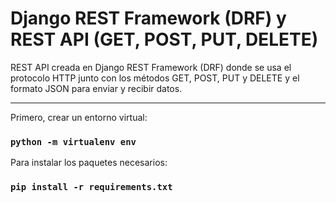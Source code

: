 # Django REST Framework (DRF) y REST API (GET, POST, PUT, DELETE)

REST API creada en Django REST Framework (DRF) donde se usa el protocolo HTTP junto con los métodos GET, POST, PUT y DELETE y el formato JSON para enviar y recibir datos.

<hr/>

Primero, crear un entorno virtual:
### `python -m virtualenv env`

Para instalar los paquetes necesarios:
### `pip install -r requirements.txt`
